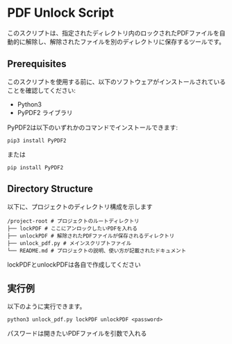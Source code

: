 # PDF Unlock Script

このスクリプトは、指定されたディレクトリ内のロックされたPDFファイルを自動的に解除し、解除されたファイルを別のディレクトリに保存するツールです。

## Prerequisites

このスクリプトを使用する前に、以下のソフトウェアがインストールされていることを確認してください:

- Python3
- PyPDF2 ライブラリ

PyPDF2は以下のいずれかのコマンドでインストールできます:

```
pip3 install PyPDF2
```
または
```
pip install PyPDF2
```

## Directory Structure

以下に、プロジェクトのディレクトリ構成を示します
```
/project-root # プロジェクトのルートディレクトリ
├── lockPDF # ここにアンロックしたいPDFを入れる
├── unlockPDF # 解除されたPDFファイルが保存されるディレクトリ
├── unlock_pdf.py # メインスクリプトファイル
└── README.md # プロジェクトの説明、使い方が記載されたドキュメント
```

lockPDFとunlockPDFは各自で作成してください

## 実行例

以下のように実行できます。

```
python3 unlock_pdf.py lockPDF unlockPDF <password>
```

パスワードは開きたいPDFファイルを引数で入れる










